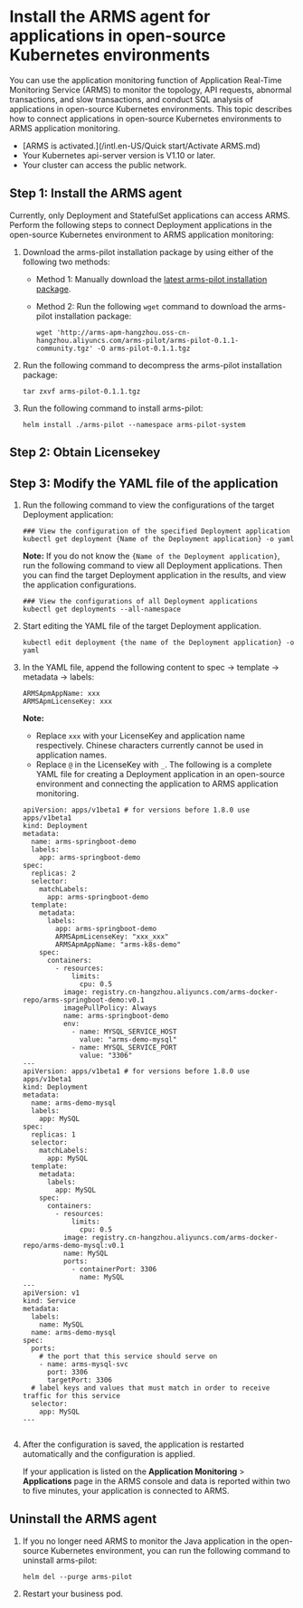 # Install the ARMS agent for applications in open-source Kubernetes environments

You can use the application monitoring function of Application Real-Time Monitoring Service \(ARMS\) to monitor the topology, API requests, abnormal transactions, and slow transactions, and conduct SQL analysis of applications in open-source Kubernetes environments. This topic describes how to connect applications in open-source Kubernetes environments to ARMS application monitoring.

-   [ARMS is activated.](/intl.en-US/Quick start/Activate ARMS.md)
-   Your Kubernetes api-server version is V1.10 or later.
-   Your cluster can access the public network.

## Step 1: Install the ARMS agent

Currently, only Deployment and StatefulSet applications can access ARMS. Perform the following steps to connect Deployment applications in the open-source Kubernetes environment to ARMS application monitoring:

1.  Download the arms-pilot installation package by using either of the following two methods:

    -   Method 1: Manually download the [latest arms-pilot installation package](http://arms-apm-hangzhou.oss-cn-hangzhou.aliyuncs.com/arms-pilot/arms-pilot-0.1.1-community.tgz).
    -   Method 2: Run the following `wget` command to download the arms-pilot installation package:

        ```
        wget 'http://arms-apm-hangzhou.oss-cn-hangzhou.aliyuncs.com/arms-pilot/arms-pilot-0.1.1-community.tgz' -O arms-pilot-0.1.1.tgz                                
        ```

2.  Run the following command to decompress the arms-pilot installation package:

    ```
    tar zxvf arms-pilot-0.1.1.tgz                         
    ```

3.  Run the following command to install arms-pilot:

    ```
    helm install ./arms-pilot --namespace arms-pilot-system                        
    ```


## Step 2: Obtain Licensekey

## Step 3: Modify the YAML file of the application

1.  Run the following command to view the configurations of the target Deployment application:

    ```
    ### View the configuration of the specified Deployment application
    kubectl get deployment {Name of the Deployment application} -o yaml                            
    ```

    **Note:** If you do not know the `{Name of the Deployment application}`, run the following command to view all Deployment applications. Then you can find the target Deployment application in the results, and view the application configurations.

    ```
    ### View the configurations of all Deployment applications
    kubectl get deployments --all-namespace                
    ```

2.  Start editing the YAML file of the target Deployment application.

    ```
    kubectl edit deployment {the name of the Deployment application} -o yaml                        
    ```

3.  In the YAML file, append the following content to spec -\> template -\> metadata -\> labels:

    ```
    ARMSApmAppName: xxx
    ARMSApmLicenseKey: xxx                           
    ```

    **Note:**

    -   Replace `xxx` with your LicenseKey and application name respectively. Chinese characters currently cannot be used in application names.
    -   Replace `@` in the LicenseKey with `_`.
    The following is a complete YAML file for creating a Deployment application in an open-source environment and connecting the application to ARMS application monitoring.

    ```
    apiVersion: apps/v1beta1 # for versions before 1.8.0 use apps/v1beta1
    kind: Deployment
    metadata:
      name: arms-springboot-demo
      labels:
        app: arms-springboot-demo
    spec:
      replicas: 2
      selector:
        matchLabels:
          app: arms-springboot-demo
      template:
        metadata:
          labels:
            app: arms-springboot-demo
            ARMSApmLicenseKey: "xxx_xxx"
            ARMSApmAppName: "arms-k8s-demo"
        spec:
          containers:
            - resources:
                limits:
                  cpu: 0.5
              image: registry.cn-hangzhou.aliyuncs.com/arms-docker-repo/arms-springboot-demo:v0.1
              imagePullPolicy: Always
              name: arms-springboot-demo
              env:
                - name: MYSQL_SERVICE_HOST
                  value: "arms-demo-mysql"
                - name: MYSQL_SERVICE_PORT
                  value: "3306"
    ---
    apiVersion: apps/v1beta1 # for versions before 1.8.0 use apps/v1beta1
    kind: Deployment
    metadata:
      name: arms-demo-mysql
      labels:
        app: MySQL
    spec:
      replicas: 1
      selector:
        matchLabels:
          app: MySQL
      template:
        metadata:
          labels:
            app: MySQL
        spec:
          containers:
            - resources:
                limits:
                  cpu: 0.5
              image: registry.cn-hangzhou.aliyuncs.com/arms-docker-repo/arms-demo-mysql:v0.1
              name: MySQL
              ports:
                - containerPort: 3306
                  name: MySQL
    ---
    apiVersion: v1
    kind: Service
    metadata:
      labels:
        name: MySQL
      name: arms-demo-mysql
    spec:
      ports:
        # the port that this service should serve on
        - name: arms-mysql-svc
          port: 3306
          targetPort: 3306
      # label keys and values that must match in order to receive traffic for this service
      selector:
        app: MySQL
    ---
                            
    ```

4.  After the configuration is saved, the application is restarted automatically and the configuration is applied.

    If your application is listed on the **Application Monitoring** \> **Applications** page in the ARMS console and data is reported within two to five minutes, your application is connected to ARMS.


## Uninstall the ARMS agent

1.  If you no longer need ARMS to monitor the Java application in the open-source Kubernetes environment, you can run the following command to uninstall arms-pilot:

    ```
    helm del --purge arms-pilot
    ```

2.  Restart your business pod.


